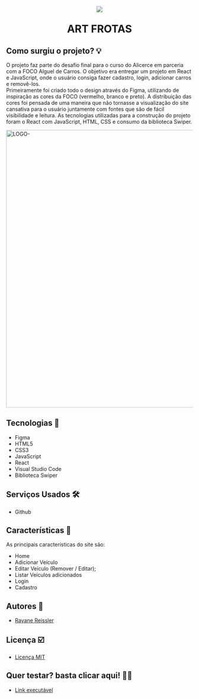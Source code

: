 <h1 align="center">
  <img src="https://github.com/rayanereissler/projeto-final-art-frotas/assets/94932481/0e6809f4-c410-4039-9a56-a3b0cddd3d59"
 >
<br>
  
  <p>ART FROTAS</p>
</h1>




## Como surgiu o projeto? &#128161;

  O projeto faz parte do desafio final para o curso do Alicerce em parceria com a FOCO Alguel de Carros. O objetivo era entregar um projeto em React e JavaScript, onde o usuário consiga fazer cadastro, login, adicionar carros e removê-los. 
<br>
  Primeiramente foi criado todo o design através do Figma, utilizando de inspiração as cores da FOCO (vermelho, branco e preto). A distribuição das cores foi pensada de uma maneira que não tornasse a visualização  do site cansativa para o usuário juntamente com fontes que são de fácil visibilidade e leitura. As tecnologias utilizadas para a construção do projeto foram o React com JavaScript, HTML, CSS e consumo da biblioteca Swiper. 



<img width="750" alt="LOGO-" src="https://github.com/AmigoBicho/Projeto-Amigo-Bicho/assets/94932481/3965c6f0-d69f-4a68-a05e-d4e2db1f9e9e">

## Tecnologias &#128126;

- Figma
- HTML5
- CSS3
- JavaScript
- React
- Visual Studio Code
- Biblioteca Swiper

## Serviços Usados &#128736;&#65039;

- Github
## Características 		&#128221;

As principais características do site são:
- Home
- Adicionar Veículo
- Editar Veículo (Remover / Editar);
- Listar Veículos adicionados
- Login
- Cadastro

## Autores 	&#128101;

- [Rayane Reissler](https://github.com/rayanereissler)

## Licença  &#9745;&#65039;

- [Licença MIT](https://github.com/AmigoBicho/Projeto-Amigo-Bicho/blob/main/LICENSE)

## Quer testar? basta clicar aqui! &#128105;&#8205;&#128187;

- [Link executável](-)

